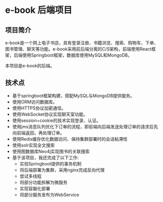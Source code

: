 # e-book 后端项目
## 项目简介
e-book是一个网上电子书店，具有登录注册、书籍浏览、搜索、购物车、下单、图书管理、聊天等功能。e-book采用前后端分离的C/S架构，前端使用React框架，后端使用Springboot框架，数据库使用MySQL和MongoDB。

本项目是e-book的后端。

## 技术点
- 基于springboot框架构建，搭配MySQL与MongoDB提供服务。
- 使用ORM访问数据库。
- 使用HTTPS协议加密通信。
- 使用WebSocket协议实现聊天室功能。
- 使用session+cookie的技术实现登录、认证。
- 使用jms消息队列优化下订单的流程，即前端向后端发送处理订单的请求后先向前端返回，再处理订单。
- 使用Redis缓存优化数据访问、保持集群部署时的会话粘滞性
- 使用solr实现全文搜索
- 使用图数据库Neo4j实现图书的关联搜索
- 基于该项目，我还完成了以下工作:
    - 实验Springboot提供的事务机制
    - 将后端部署为集群，采用nginx完成反向代理
    - 尝试多线程
    - 将部分功能拆解为微服务
    - 实现容器化部署
    - 将部分服务发布为WebService